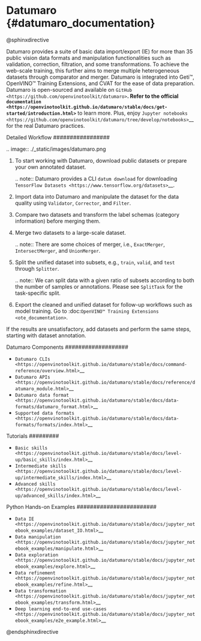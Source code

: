 # Datumaro {#datumaro_documentation}

@sphinxdirective 

Datumaro provides a suite of basic data import/export (IE) for more than 35 public vision data
formats and manipulation functionalities such as validation, correction, filtration, and some
transformations. To achieve the web-scale training, this further aims to merge multiple
heterogeneous datasets through comparator and merger. Datumaro is integrated into Geti™, OpenVINO™
Training Extensions, and CVAT for the ease of data preparation. Datumaro is open-sourced and
available on `GitHub <https://github.com/openvinotoolkit/datumaro>`__.
Refer to the official `documentation <https://openvinotoolkit.github.io/datumaro/stable/docs/get-started/introduction.html>`__ to learn more.
Plus, enjoy `Jupyter notebooks <https://github.com/openvinotoolkit/datumaro/tree/develop/notebooks>`__ for the real Datumaro practices.

Detailed Workflow
#################

.. image:: ./_static/images/datumaro.png

1. To start working with Datumaro, download public datasets or prepare your own annotated dataset.

   .. note:: 
      Datumaro provides a CLI `datum download` for downloading `TensorFlow Datasets <https://www.tensorflow.org/datasets>`__.

2. Import data into Datumaro and manipulate the dataset for the data quality using `Validator`, `Corrector`, and `Filter`.

3. Compare two datasets and transform the label schemas (category information) before merging them.

4. Merge two datasets to a large-scale dataset.

   .. note:: 
      There are some choices of merger, i.e., `ExactMerger`, `IntersectMerger`, and `UnionMerger`.

5. Split the unified dataset into subsets, e.g., `train`, `valid`, and `test` through `Splitter`.

   .. note:: 
      We can split data with a given ratio of subsets according to both the number of samples or
      annotations. Please see `SplitTask` for the task-specific split.

6. Export the cleaned and unified dataset for follow-up workflows such as model training.
Go to :doc:`OpenVINO™ Training Extensions <ote_documentation>`.

If the results are unsatisfactory, add datasets and perform the same steps, starting with dataset annotation.

Datumaro Components
###################

* `Datumaro CLIs <https://openvinotoolkit.github.io/datumaro/stable/docs/command-reference/overview.html>`__
* `Datumaro APIs <https://openvinotoolkit.github.io/datumaro/stable/docs/reference/datumaro_module.html>`__
* `Datumaro data format <https://openvinotoolkit.github.io/datumaro/stable/docs/data-formats/datumaro_format.html>`__
* `Supported data formats <https://openvinotoolkit.github.io/datumaro/stable/docs/data-formats/formats/index.html>`__

Tutorials
#########

* `Basic skills <https://openvinotoolkit.github.io/datumaro/stable/docs/level-up/basic_skills/index.html>`__
* `Intermediate skills <https://openvinotoolkit.github.io/datumaro/stable/docs/level-up/intermediate_skills/index.html>`__
* `Advanced skills <https://openvinotoolkit.github.io/datumaro/stable/docs/level-up/advanced_skills/index.html>`__

Python Hands-on Examples
########################

* `Data IE <https://openvinotoolkit.github.io/datumaro/stable/docs/jupyter_notebook_examples/dataset_IO.html>`__
* `Data manipulation <https://openvinotoolkit.github.io/datumaro/stable/docs/jupyter_notebook_examples/manipulate.html>`__
* `Data exploration <https://openvinotoolkit.github.io/datumaro/stable/docs/jupyter_notebook_examples/explore.html>`__
* `Data refinement <https://openvinotoolkit.github.io/datumaro/stable/docs/jupyter_notebook_examples/refine.html>`__
* `Data transformation <https://openvinotoolkit.github.io/datumaro/stable/docs/jupyter_notebook_examples/transform.html>`__
* `Deep learning end-to-end use-cases <https://openvinotoolkit.github.io/datumaro/stable/docs/jupyter_notebook_examples/e2e_example.html>`__


@endsphinxdirective 

